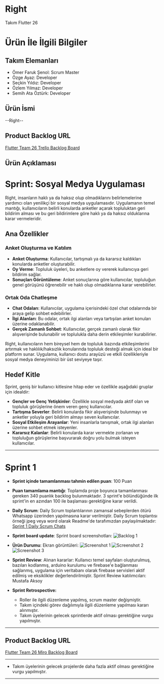 # **Right**

Takım Flutter 26

# Ürün İle İlgili Bilgiler

## Takım Elemanları
- Ömer Faruk Şenol: Scrum Master
- Özge Ayaz: Developer
- Seçkin Yıldız: Developer
- Özlem Yılmaz: Developer
- Semih Ata Öztürk: Developer

## Ürün İsmi

--Right--

## Product Backlog URL

[Flutter Team 26 Trello Backlog Board](https://trello.com/b/Hg3aJ6eI/flutter26bootcamp)

## Ürün Açıklaması

# Sprint: Sosyal Medya Uygulaması

Right, insanların haklı ya da haksız olup olmadıklarını belirlemelerine yardımcı olan yenilikçi bir sosyal medya uygulamasıdır. Uygulamanın temel mantığı, kullanıcıların belirli konularda anketler açarak topluluktan geri bildirim alması ve bu geri bildirimlere göre haklı ya da haksız olduklarına karar vermeleridir. 

## Ana Özellikler

### Anket Oluşturma ve Katılım
- **Anket Oluşturma**: Kullanıcılar, tartışmalı ya da kararsız kaldıkları konularda anketler oluşturabilir.
- **Oy Verme**: Topluluk üyeleri, bu anketlere oy vererek kullanıcıya geri bildirim sağlar.
- **Sonuçları Görüntüleme**: Anket sonuçlarına göre kullanıcılar, topluluğun genel görüşünü öğrenebilir ve haklı olup olmadıklarına karar verebilirler.

### Ortak Oda Chatleşme
- **Chat Odaları**: Kullanıcılar, uygulama içerisindeki özel chat odalarında bir araya gelip sohbet edebilirler.
- **İlgi Alanları**: Bu odalar, ortak ilgi alanları veya tartışılan anket konuları üzerine odaklanabilir.
- **Gerçek Zamanlı Sohbet**: Kullanıcılar, gerçek zamanlı olarak fikir alışverişinde bulunabilir ve toplulukla daha derin etkileşimler kurabilirler.

Right, kullanıcıların hem bireysel hem de topluluk bazında etkileşimlerini artırmak ve haklılık/haksızlık konularında topluluk desteği almak için ideal bir platform sunar. Uygulama, kullanıcı dostu arayüzü ve etkili özellikleriyle sosyal medya deneyiminizi bir üst seviyeye taşır.


## Hedef Kitle

Sprint, geniş bir kullanıcı kitlesine hitap eder ve özellikle aşağıdaki gruplar için idealdir:

- **Gençler ve Genç Yetişkinler**: Özellikle sosyal medyada aktif olan ve topluluk görüşlerine önem veren genç kullanıcılar.
- **Tartışma Severler**: Belirli konularda fikir alışverişinde bulunmayı ve anketler yoluyla geri bildirim almayı seven kullanıcılar.
- **Sosyal Etkileşim Arayanlar**: Yeni insanlarla tanışmak, ortak ilgi alanları üzerine sohbet etmek isteyenler.
- **Kararsız Kalanlar**: Belirli konularda karar vermekte zorlanan ve topluluğun görüşlerine başvurarak doğru yolu bulmak isteyen kullanıcılar.

---

# Sprint 1

- **Sprint içinde tamamlanması tahmin edilen puan**: 100 Puan


- **Puan tamamlama mantığı**: Toplamda proje boyunca tamamlanması gereken 340 puanlık backlog bulunmaktadır. 3 sprint'e bölündüğünde ilk sprint'in en azından 100 ile başlaması gerektiğine karar verildi.


- **Daily Scrum**: Daily Scrum toplantılarının zamansal sebeplerden ötürü Whatsapp üzerinden yapılmasına karar verilmiştir. Daily Scrum toplantısı örneği jpeg veya word olarak Readme'de tarafımızdan paylaşılmaktadır: [Sprint 1 Daily Scrum Chats](https://github.com/OyunveUygulamaAkademisi/Bootcamp2022Example/blob/main/ProjectManagement/Sprint1Documents/DailyScrumMeetingNotesSprint1.docx?raw=true)

- **Sprint board update**: Sprint board screenshotları: 
![Backlog 1](https://raw.githubusercontent.com/OyunveUygulamaAkademisi/Bootcamp2022Example/main/ProjectManagement/Sprint1Documents/backlog1.png) 


- **Ürün Durumu**: Ekran görüntüleri:
  ![Screenshot 1](https://github.com/OyunveUygulamaAkademisi/Bootcamp2022Example/blob/main/ProjectManagement/Sprint1Documents/product1.png)
  ![Screenshot 2](https://github.com/OyunveUygulamaAkademisi/Bootcamp2022Example/blob/main/ProjectManagement/Sprint1Documents/product2.png)
  ![Screenshot 3](https://github.com/OyunveUygulamaAkademisi/Bootcamp2022Example/blob/main/ProjectManagement/Sprint1Documents/product4.gif)
- **Sprint Review**: 
Alınan kararlar: Kullanıcı temel sayfaları oluşturulmuş, bazıları kodlanmış, arduino kurulumu ve firebase'e bağlanması sağlanmış, uygulama için veritabanı olarak firebase servisleri aktif edilmiş ve eksiklikler değerlendirilmiştir. Sprint Review katılımcıları: Mustafa Aksoy

- **Sprint Retrospective:**
  - Roller ile ilgili düzenleme yapılmış, scrum master değişmiştir.
  - Takım içindeki görev dağılımıyla ilgili düzenleme yapılması kararı alınmıştır.
  - Takım üyelerinin gelecek sprintlerde aktif olması gerektiğine vurgu yapılmıştır.
 


---

## Product Backlog URL

[Flutter Team 26 Miro Backlog Board](https://miro.com/app/board/uXjVO4kRs2w=/)

---

  - Takım üyelerinin gelecek projelerde daha fazla aktif olması gerektiğine vurgu yapılmıştır.


---
